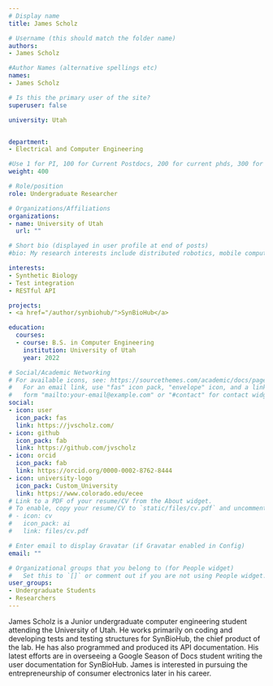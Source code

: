 ```yaml
---
# Display name
title: James Scholz

# Username (this should match the folder name)
authors:
- James Scholz

#Author Names (alternative spellings etc)
names:
- James Scholz

# Is this the primary user of the site?
superuser: false

university: Utah


department:
- Electrical and Computer Engineering

#Use 1 for PI, 100 for Current Postdocs, 200 for current phds, 300 for current masters, 400 for current undergrads, 800 for alum postdocs, 810 for alum phds, 820 for alum masters, and 810 for alum undergrads
weight: 400

# Role/position
role: Undergraduate Researcher

# Organizations/Affiliations
organizations:
- name: University of Utah
  url: ""

# Short bio (displayed in user profile at end of posts)
#bio: My research interests include distributed robotics, mobile computing and programmable matter.

interests:
- Synthetic Biology
- Test integration
- RESTful API

projects:
- <a href="/author/synbiohub/">SynBioHub</a>

education:
  courses:
  - course: B.S. in Computer Engineering
    institution: University of Utah
    year: 2022

# Social/Academic Networking
# For available icons, see: https://sourcethemes.com/academic/docs/page-builder/#icons
#   For an email link, use "fas" icon pack, "envelope" icon, and a link in the
#   form "mailto:your-email@example.com" or "#contact" for contact widget.
social:
- icon: user
  icon_pack: fas
  link: https://jvscholz.com/
- icon: github
  icon_pack: fab
  link: https://github.com/jvscholz
- icon: orcid
  icon_pack: fab
  link: https://orcid.org/0000-0002-8762-8444
- icon: university-logo
  icon_pack: Custom_University
  link: https://www.colorado.edu/ecee
# Link to a PDF of your resume/CV from the About widget.
# To enable, copy your resume/CV to `static/files/cv.pdf` and uncomment the lines below.
# - icon: cv
#   icon_pack: ai
#   link: files/cv.pdf

# Enter email to display Gravatar (if Gravatar enabled in Config)
email: ""

# Organizational groups that you belong to (for People widget)
#   Set this to `[]` or comment out if you are not using People widget.
user_groups:
- Undergraduate Students
- Researchers
---
```



James Scholz is a Junior undergraduate computer engineering student  attending the University of Utah. He works primarily on coding and developing tests and testing structures  for SynBioHub, the chief product of the lab. He has also programmed and  produced its API documentation. His latest efforts are in overseeing a  Google Season of Docs student writing the user documentation for  SynBioHub. James is interested in pursuing the entrepreneurship of  consumer electronics later in his career.
